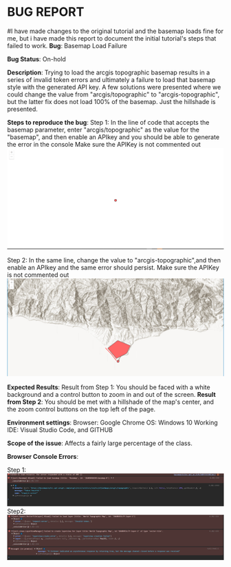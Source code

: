# BUG REPORT
#I have made changes to the original tutorial and the basemap loads fine for me, but i have made this report to document the initial tutorial's steps that 
failed to work.
**Bug**: Basemap Load Failure 

 

**Bug Status**: On-hold 

 
**Description**: 
Trying to load the arcgis topographic basemap results in a series of invalid token errors and ultimately a failure to load that basemap style with the generated API key. A few solutions were presented where we could change the value from "arcgis/topographic" to "arcgis-topographic", but the latter fix does not load 100% of the basemap. Just the hillshade is presented. 

 
**Steps to reproduce the bug**: 
Step 1: 
In the line of code that accepts the basemap parameter, enter "arcgis/topographic"  as the value for the "basemap", and then enable an APIkey and you should be able to generate the error in the console 
Make sure the APIKey is not commented out
![Error from the tutorial](Errors/expectedError1.png)

Step 2: 
In the same line, change the value to "arcgis-topographic",and then enable an APIkey and the same error should persist. 
Make sure the APIKey is not commented out
![Error from the tutorial](Errors/expectedError2.png)


**Expected Results**: 
Result from Step 1: 
You should be faced with a white background and a control button to zoom in and out of the screen. 
**Result from Step 2**: 
You should be met with a hillshade of the map's center, and the zoom control buttons on the top left of the page. 


**Environment settings**: 
Browser: Google Chrome 
OS: Windows 10 
Working IDE: Visual Studio Code, and GITHUB 

**Scope of the issue**: 
Affects a fairly large percentage of the class.  

 
**Browser Console Errors**: 

Step 1: 
![Error from the tutorial](Errors/consoleError1.png)
Step2: 
![Error from the tutorial](Errors/consoleError2.png)
 

 

 

 

